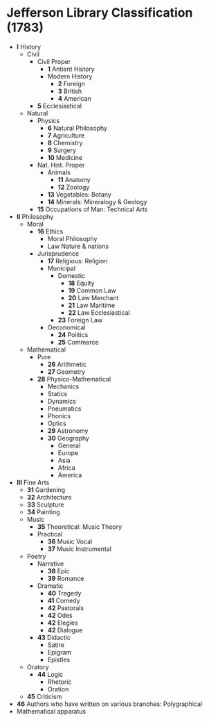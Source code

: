 # Jefferson Library Classification (1783)

- **I** History
    - Civil
        - Civil Proper
            - **1** Antient History
            - Modern History
                - **2** Foreign
                - **3** British
                - **4** American
        - **5** Ecclesiastical
    - Natural
        - Physics
            - **6** Natural Philosophy
            - **7** Agriculture
            - **8** Chemistry
            - **9** Surgery
            - **10** Medicine
        - Nat. Hist. Proper
            - Animals
                - **11** Anatomy
                - **12** Zoology
            - **13** Vegetables: Botany
            - **14** Minerals: Mineralogy & Geology
        - **15** Occupations of Man: Technical Arts
- **II** Philosophy
    - Moral
        - **16** Ethics
            - Moral Philosophy
            - Law Nature & nations
        - Jurisprudence
            - **17** Religious: Religion
            - Municipal
                - Domestic
                    - **18** Equity
                    - **19** Common Law
                    - **20** Law Merchant
                    - **21** Law Maritime
                    - **22** Law Ecclesiastical
                - **23** Foreign Law
            - Oeconomical
                - **24** Politics
                - **25** Commerce
    - Mathematical
        - Pure
            - **26** Arithmetic
            - **27** Geometry
        - **28** Physico-Mathematical
            - Mechanics
            - Statics
            - Dynamics
            - Pneumatics
            - Phonics
            - Optics
            - **29** Astronomy
            - **30** Geography
                - General
                - Europe
                - Asia
                - Africa
                - America
- **III** Fine Arts
    - **31** Gardening
    - **32** Architecture
    - **33** Sculpture
    - **34** Painting
    - Music
        - **35** Theoretical: Music Theory
        - Practical
            - **36** Music Vocal
            - **37** Music Instrumental
    - Poetry
        - Narrative
            - **38** Epic
            - **39** Romance
        - Dramatic
            - **40** Tragedy
            - **41** Comedy
            - **42** Pastorals
            - **42** Odes
            - **42** Elegies
            - **42** Dialogue
        - **43** Didactic
            - Satire
            - Epigram
            - Epistles
    - Oratory
        - **44** Logic
            - Rhetoric
            - Oration
    - **45** Criticism
- **46** Authors who have written on various branches: Polygraphical
- Mathematical apparatus  
